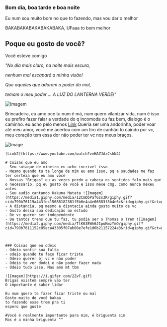 ### Bom dia, boa tarde e boa noite

Eu num sou muito bom no que to fazendo, mas vou dar o melhor

BAKABAKABAKABAKABAKA, UFaaa to bem melhor

## Poque eu gosto de você?
Você esteve comigo 

_"No dia mais claro, na noite mais escura,_

_nenhum mal escapará a minha visão!_

_Que aqueles que adoram o poder do mal,_

_temam o meu poder ... A LUZ DO LANTERNA VERDE!"_

![Imagem](https://terraverso.com.br/wp-content/uploads/2017/09/laira.gif)

Brincadeira, eu amo oce tu num é má, num quero vilanizar vida, num é isso eu prefiro fazer falar a verdade do q incomoda ou faz bem, dialogo é o caminho. eu acho pelo menos
[Link](https://www.youtube.com/watch?v=7M8m4LyFSkE)
Queria ser uma andorinha, poder voar até meu amor, você me acertou com um tiro de canhão to caindo por vc, meu coração tem essa dor não poder ter vc nos meus braços.

![Image](https://i.pinimg.com/originals/16/a6/71/16a671b589655574ba77e0c2788a0a9e.gif)
```Tomando notas
[Link2](https://www.youtube.com/watch?v=HAZJAzCshN4)

# Coisas que eu amo
- Seu sotaque de mineiro eu acho incrivel isso
- Mesmo quando tu ta longe de mim eu amo isso, pq a saudades me faz ter certeza que eu amo você
- Nossas "Brigas" eu as vezes perdo a cabeça os sentidos falo mais que o necessario, pq eu gosto de você e isso mexe cmg, como nunca mexeu antes
- Seu audio cantando Hakuna Matata ![Imagem](https://media1.giphy.com/media/12CmDbPafGzs3K/giphy.gif?cid=790b76119a443fec15688182381f5b6e4a4e66883f8b4e6c&rid=giphy.gif&ct=g)
- A distancia, pq mesmo a disntacia ainda gosto muito de vc
- Gosto dessa sua dedicação ao estudo
- De vc querer ser independente
- De tantos trens que tu faz, tu podia ser o Thomas o Trem ![Imagem](https://media2.giphy.com/media/TlK63EWh6J1puKmzYmQ/giphy.gif?cid=790b7611152c85eca43305f07ab08e7efe1d6b21157224a3&rid=giphy.gif&ct=g)



### Coisas que eu odeio
- Odeio sentir sua falta
- odeio quando te faço ficar triste
- Odeio querer bj vc e não poder
- Odeio te ver dodoi e não poder fazer nada
- Odeio tudo isso, Mas amo mt tbm

![Imagem](https://i.gifer.com/2ZvF.gif)
Brigas existem sempre vão ter
O importante é saber lidar

Eu num quero te fazer ficar triste ou mal
Gosto muito de você bakaa
to fazendo esse trem pra ti
espero que goste

#Você é realmente importante para mim, é briguenta sim
Mas é a minha briguenta ^^

